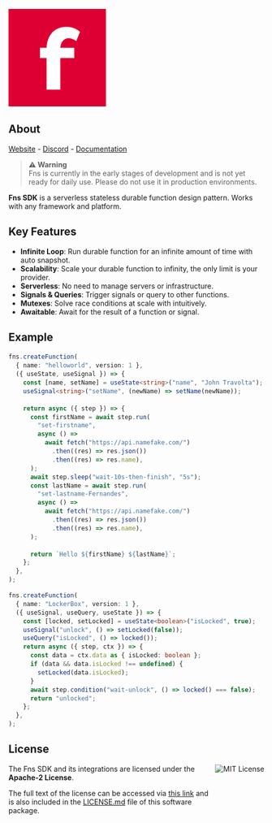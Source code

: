 ![Fns Screenshot](assets/fns.png)

## About

<a href="https://www.fns.run">Website</a> -
<a href="https://discord.fns.run">Discord</a> -
<a href="https://docs.fns.run">Documentation</a>

> **⚠ Warning**<br> Fns is currently in the early stages of development and is
> not yet ready for daily use. Please do not use it in production environments.

**Fns SDK** is a serverless stateless durable function design pattern. Works
with any framework and platform.

## Key Features

- **Infinite Loop**: Run durable function for an infinite amount of time with
  auto snapshot.
- **Scalability**: Scale your durable function to infinity, the only limit is
  your provider.
- **Serverless**: No need to manage servers or infrastructure.
- **Signals & Queries**: Trigger signals or query to other functions.
- **Mutexes**: Solve race conditions at scale with intuitively.
- **Awaitable**: Await for the result of a function or signal.

## Example

```ts
fns.createFunction(
  { name: "helloworld", version: 1 },
  ({ useState, useSignal }) => {
    const [name, setName] = useState<string>("name", "John Travolta");
    useSignal<string>("setName", (newName) => setName(newName));

    return async ({ step }) => {
      const firstName = await step.run(
        "set-firstname",
        async () =>
          await fetch("https://api.namefake.com/")
            .then((res) => res.json())
            .then((res) => res.name),
      );
      await step.sleep("wait-10s-then-finish", "5s");
      const lastName = await step.run(
        "set-lastname-Fernandes",
        async () =>
          await fetch("https://api.namefake.com/")
            .then((res) => res.json())
            .then((res) => res.name),
      );

      return `Hello ${firstName} ${lastName}`;
    };
  },
);
```

```ts
fns.createFunction(
  { name: "LockerBox", version: 1 },
  ({ useSignal, useQuery, useState }) => {
    const [locked, setLocked] = useState<boolean>("isLocked", true);
    useSignal("unlock", () => setLocked(false));
    useQuery("isLocked", () => locked());
    return async ({ step, ctx }) => {
      const data = ctx.data as { isLocked: boolean };
      if (data && data.isLocked !== undefined) {
        setLocked(data.isLocked);
      }
      await step.condition("wait-unlock", () => locked() === false);
      return "unlocked";
    };
  },
);
```
## License

<a href="https://opensource.org/license/apache-2-0">
  <img align="right" height="96" alt="MIT License" src="https://opensource.org/wp-content/themes/osi/assets/img/osi-badge-dark.svg" />
</a>

The Fns SDK and its integrations are licensed under the **Apache-2 License**.

The full text of the license can be accessed via
[this link](https://opensource.org/license/apache-2-0) and is also included in
the [LICENSE.md](LICENSE.md) file of this software package.
